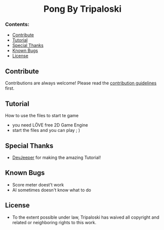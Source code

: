 <h1 align="center">Pong By Tripaloski 
<br>

</div>

### Contents:
  - [Contribute](#contribute)
  - [Tutorial](#Tutorial)
  - [Special Thanks](#Special-Thanks)
  - [Known Bugs](#Known-Bugs)
  - [License](#license)


## Contribute

Contributions are always welcome!
Please read the [contribution guidelines](contributing.md) first.

## Tutorial
How to use the files to start te game
- you need LÖVE free 2D Game Engine
- start the files and you can play ; )

## Special Thanks
- [DevJeeper](https://www.youtube.com/user/DevJeeper) for making the amazing Tutorial!

## Known Bugs
- Score meter doest't work
- AI sometimes doesn't know what to do

## License 

- To the extent possible under law, Tripaloski has waived all copyright and related or neighboring rights to this work.
